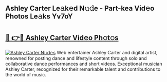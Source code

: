 ## Ashley Carter Le𝚊k𝚎d N𝚞𝚍e - Part-kea Vid𝚎o Photos Le𝚊ks Yv7oY

# <h2><a href="http://fbco49.evod.top/?m=Ashley+Carter">🔗 👉🔴 Ashley Carter Vid𝚎o Ph𝚘t𝚘s</a></h2>

[![Ashley Carter N𝚞d𝚎s](https://i.imgur.com/8V9OHl7.gif)](http://fbco49.evod.top/?m=Ashley+Carter)
Web entertainer Ashley Carter and digital artist, renowned for posting dance and lifestyle content through solo and collaborative dance performances and short videos. Exceptional musician Ashley Carter, recognized for their remarkable talent and contributions to the world of music. 
